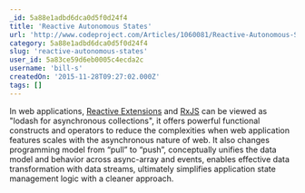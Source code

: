 ```yaml
---
_id: 5a88e1adbd6dca0d5f0d24f4
title: 'Reactive Autonomous States'
url: 'http://www.codeproject.com/Articles/1060081/Reactive-Autonomous-States'
category: 5a88e1adbd6dca0d5f0d24f4
slug: 'reactive-autonomous-states'
user_id: 5a83ce59d6eb0005c4ecda2c
username: 'bill-s'
createdOn: '2015-11-28T09:27:02.000Z'
tags: []
---
```


In web applications, <a href="https://msdn.microsoft.com/en-us/data/gg577609.aspx">Reactive Extensions</a> and <a href="https://github.com/Reactive-Extensions/RxJS">RxJS</a> can be viewed as "lodash for asynchronous collections", it offers powerful functional constructs and operators to reduce the complexities when web application features scales with the asynchronous nature of web. It also changes programming model from “pull” to “push”, conceptually unifies the data model and behavior across async-array and events, enables effective data transformation with data streams, ultimately simplifies application state management logic with a cleaner approach.
